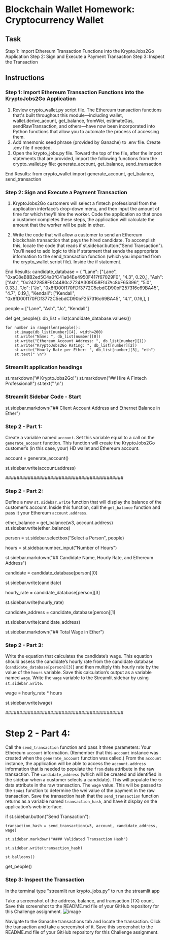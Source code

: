 # Blockchain Wallet Homework: Cryptocurrency Wallet

## Task
Step 1: Import Ethereum Transaction Functions into the KryptoJobs2Go Application
Step 2: Sign and Execute a Payment Transaction
Step 3: Inspect the Transaction

## Instructions
### Step 1: Import Ethereum Transaction Functions into the KryptoJobs2Go Application

1. Review crypto_wallet.py script file. The Ethereum transaction functions that's built throughout this module—including wallet, wallet.derive_acount, get_balance, fromWei, estimateGas, sendRawTransaction, and others—have now been incorporated into Python functions that allow you to automate the process of accessing them.
2. Add mnemonic seed phrase (provided by Ganache) to .env file. Create .env file if needed.
3. Open the krypto_jobs.py file. Toward the top of the file, after the import statements that are provided, import the following functions from the crypto_wallet.py file: generate_account, get_balance, send_transaction

End Results:
from crypto_wallet import generate_account, get_balance, send_transaction

### Step 2: Sign and Execute a Payment Transaction

1. KryptoJobs2Go customers will select a fintech professional from the application interface’s drop-down menu, and then input the amount of time for which they’ll hire the worker. Code the application so that once a customer completes these steps, the application will calculate the amount that the worker will be paid in ether.

2. Write the code that will allow a customer to send an Ethereum blockchain transaction that pays the hired candidate. To accomplish this, locate the code that reads if st.sidebar.button("Send Transaction"). You’ll need to add logic to this if statement that sends the appropriate information to the send_transaction function (which you imported from the crypto_wallet script file). Inside the if statement.

End Results:
candidate_database = {
    "Lane": ["Lane", "0xaC8eB8B2ed5C4a0fC41a84Ee4950F417f67029F0", "4.3", 0.20,],
    "Ash": ["Ash", "0x2422858F9C4480c2724A309D58Ffd7Ac8bF65396", "5.0", 0.33,],
    "Jo": ["Jo", "0x8fD00f170FDf3772C5ebdCD90bF257316c69BA45", "4.7", 0.19,],
    "Kendall": ["Kendall", "0x8fD00f170FDf3772C5ebdCD90bF257316c69BA45", "4.1", 0.16,],
}

people = ["Lane", "Ash", "Jo", "Kendall"]

def get_people():
    db_list = list(candidate_database.values())

    for number in range(len(people)):
        st.image(db_list[number][4], width=200)
        st.write("Name: ", db_list[number][0])
        st.write("Ethereum Account Address: ", db_list[number][1])
        st.write("KryptoJobs2Go Rating: ", db_list[number][2])
        st.write("Hourly Rate per Ether: ", db_list[number][3], "eth")
        st.text(" \n")

### Streamlit application headings
st.markdown("# KryptoJobs2Go!")
st.markdown("## Hire A Fintech Professional!")
st.text(" \n")

### Streamlit Sidebar Code - Start
st.sidebar.markdown("## Client Account Address and Ethernet Balance in Ether")

### Step 2 - Part 1: 
Create a variable named `account`. Set this variable equal to a call on the `generate_account` function. This function will create the KryptoJobs2Go customer’s (in this case, your) HD wallet and Ethereum account.

account = generate_account()

st.sidebar.write(account.address)

##########################################
### Step 2 - Part 2:
Define a new `st.sidebar.write` function that will display the balance of the customer’s account. Inside this function, call the `get_balance` function and pass it your Ethereum `account.address`.

ether_balance =  get_balance(w3, account.address)
st.sidebar.write(ether_balance)

person = st.sidebar.selectbox("Select a Person", people)

hours = st.sidebar.number_input("Number of Hours")

st.sidebar.markdown("## Candidate Name, Hourly Rate, and Ethereum Address")

candidate = candidate_database[person][0]

st.sidebar.write(candidate)

hourly_rate = candidate_database[person][3]

st.sidebar.write(hourly_rate)

candidate_address = candidate_database[person][1]

st.sidebar.write(candidate_address)

st.sidebar.markdown("## Total Wage in Ether")

### Step 2 - Part 3: 
Write the equation that calculates the candidate’s wage. This equation should assess the candidate’s hourly rate from the candidate database (`candidate_database[person][3]`) and then multiply this hourly rate by the value of the `hours` variable. Save this calculation’s output as a variable named `wage`. Write the `wage` variable to the Streamlit sidebar by using `st.sidebar.write`.

wage = hourly_rate * hours

st.sidebar.write(wage)

##########################################
# Step 2 - Part 4:
Call the `send_transaction` function and pass it three parameters: Your Ethereum `account` information. (Remember that this `account` instance was created when the `generate_account` function was called.) From the `account` instance, the application will be able to access the `account.address` information that is needed to populate the `from` data attribute in the raw transaction. The `candidate_address` (which will be created and identified in the sidebar when a customer selects a candidate). This will populate the `to` data attribute in the raw transaction. The `wage` value. This will be passed to the `toWei` function to determine the wei value of the payment in the raw transaction. Save the transaction hash that the `send_transaction` function returns as a variable named `transaction_hash`, and have it display on the application’s web interface.

if st.sidebar.button("Send Transaction"):

    transaction_hash = send_transaction(w3, account, candidate_address, wage)

    st.sidebar.markdown("#### Validated Transaction Hash")

    st.sidebar.write(transaction_hash)

    st.balloons()

get_people()

### Step 3: Inspect the Transaction
In the terminal type "streamlit run krypto_jobs.py" to run the streamlit app

Take a screenshot of the address, balance, and transaction (TX) count. Save this screenshot to the README.md file of your GitHub repository for this Challenge assignment.
![image](./Images/Block_Content.png)

Navigate to the Ganache transactions tab and locate the transaction. Click the transaction and take a screenshot of it. Save this screenshot to the README.md file of your GitHub repository for this Challenge assignment.
